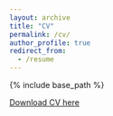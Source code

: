 ```yaml
---
layout: archive
title: "CV"
permalink: /cv/
author_profile: true
redirect_from:
  - /resume
---
```


{% include base_path %}

[Download CV here](https://drive.google.com/file/d/1o1pYgeKYZDWWgawKM1AlCtKzhnGJbtB4/view?usp=sharing)

